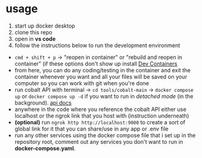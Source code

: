 # usage
1. start up docker desktop
2. clone this repo
3. open in **vs code**
4. follow the instructions below to run the development environment
- ```cmd + shift + p``` -> "reopen in container" or "rebuild and reopen in container" (if these options don't show up install [Dev Containers](https://marketplace.visualstudio.com/items?itemName=ms-vscode-remote.remote-containers)
- from here, you can do any coding/testing in the container and exit the container whenever you want and all your files will be saved on your computer so you can work with git when you're done
- run cobalt API with terminal -> `cd tools/cobalt-main` -> `docker compose up` or `docker compose up -d` if you want to run in *detached mode* (in the background). [api docs](https://github.com/ansharyan03/mixer-io/blob/master/tools/cobalt-main/docs/api.md)
- anywhere in the code where you reference the cobalt API either use localhost or the ngrok link that you host with (instruction underneath)
- **(optional)** run `ngrok http http://localhost:9000` to create a sort of global link for it that you can share/use in any app or .env file
- run any other services using the docker compose file that i set up in the repository root, comment out any services you don't want to run in **docker-compose.yaml**.
